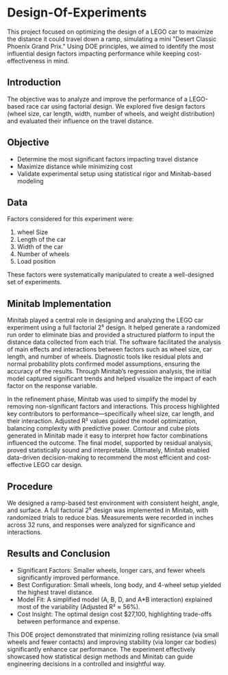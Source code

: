 # Design-Of-Experiments
This project focused on optimizing the design of a LEGO car to maximize the distance it could travel down a ramp, simulating a mini "Desert Classic Phoenix Grand Prix." Using DOE principles, we aimed to identify the most influential design factors impacting performance while keeping cost-effectiveness in mind.

## Introduction
The objective was to analyze and improve the performance of a LEGO-based race car using factorial design. We explored five design factors (wheel size, car length, width, number of wheels, and weight distribution) and evaluated their influence on the travel distance.

## Objective
* Determine the most significant factors impacting travel distance
* Maximize distance while minimizing cost
* Validate experimental setup using statistical rigor and Minitab-based modeling

## Data
Factors considered for this experiment were:

1) wheel Size 
2) Length of the car
3) Width of the car
4) Number of wheels
5) Load position

These factors were systematically manipulated to create a well-designed set of experiments.

## Minitab Implementation 
Minitab played a central role in designing and analyzing the LEGO car experiment using a full factorial 2⁵ design. It helped generate a randomized run order to eliminate bias and provided a structured platform to input the distance data collected from each trial. The software facilitated the analysis of main effects and interactions between factors such as wheel size, car length, and number of wheels. Diagnostic tools like residual plots and normal probability plots confirmed model assumptions, ensuring the accuracy of the results. Through Minitab’s regression analysis, the initial model captured significant trends and helped visualize the impact of each factor on the response variable.

In the refinement phase, Minitab was used to simplify the model by removing non-significant factors and interactions. This process highlighted key contributors to performance—specifically wheel size, car length, and their interaction. Adjusted R² values guided the model optimization, balancing complexity with predictive power. Contour and cube plots generated in Minitab made it easy to interpret how factor combinations influenced the outcome. The final model, supported by residual analysis, proved statistically sound and interpretable. Ultimately, Minitab enabled data-driven decision-making to recommend the most efficient and cost-effective LEGO car design.

## Procedure
We designed a ramp-based test environment with consistent height, angle, and surface. A full factorial 2⁵ design was implemented in Minitab, with randomized trials to reduce bias. Measurements were recorded in inches across 32 runs, and responses were analyzed for significance and interactions.

## Results and Conclusion
* Significant Factors: Smaller wheels, longer cars, and fewer wheels significantly improved performance.
* Best Configuration: Small wheels, long body, and 4-wheel setup yielded the highest travel distance.
* Model Fit: A simplified model (A, B, D, and A*B interaction) explained most of the variability (Adjusted R² ≈ 56%).
* Cost Insight: The optimal design cost $27,100, highlighting trade-offs between performance and expense.

This DOE project demonstrated that minimizing rolling resistance (via small wheels and fewer contacts) and improving stability (via longer car bodies) significantly enhance car performance. The experiment effectively showcased how statistical design methods and Minitab can guide engineering decisions in a controlled and insightful way.
